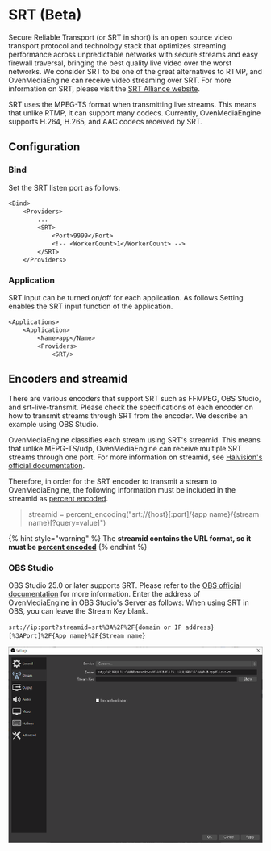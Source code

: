 # SRT (Beta)

Secure Reliable Transport (or SRT in short) is an open source video transport protocol and technology stack that optimizes streaming performance across unpredictable networks with secure streams and easy firewall traversal, bringing the best quality live video over the worst networks. We consider SRT to be one of the great alternatives to RTMP, and OvenMediaEngine can receive video streaming over SRT. For more information on SRT, please visit the [SRT Alliance website](https://www.srtalliance.org).

SRT uses the MPEG-TS format when transmitting live streams. This means that unlike RTMP, it can support many codecs. Currently, OvenMediaEngine supports H.264, H.265, and AAC codecs received by SRT.

## Configuration

### Bind

Set the SRT listen port as follows:

```markup
<Bind>
	<Providers>
		...
		<SRT>
			<Port>9999</Port>
			<!-- <WorkerCount>1</WorkerCount> -->
		</SRT>
	</Providers>
```

### Application

SRT input can be turned on/off for each application. As follows Setting  enables the SRT input function of the application.

```markup
<Applications>
	<Application>
		<Name>app</Name>
		<Providers>
			<SRT/>
```

## Encoders and streamid

There are various encoders that support SRT such as FFMPEG, OBS Studio, and srt-live-transmit. Please check the specifications of each encoder on how to transmit streams through SRT from the encoder. We describe an example using OBS Studio.

OvenMediaEngine classifies each stream using SRT's streamid. This means that unlike MEPG-TS/udp, OvenMediaEngine can receive multiple SRT streams through one port. For more information on streamid, see [Haivision's official documentation](https://github.com/Haivision/srt/blob/master/docs/features/access-control.md).

Therefore, in order for the SRT encoder to transmit a stream to OvenMediaEngine, the following information must be included in the streamid as [percent encoded](https://tools.ietf.org/html/rfc3986#section-2.1).

> streamid = percent\_encoding("srt://{host}\[:port]/{app name}/{stream name}\[?query=value]")

{% hint style="warning" %}
The **streamid **contains the URL format, so it must be [**percent encoded**](https://tools.ietf.org/html/rfc3986#section-2.1)****
{% endhint %}

### OBS Studio

OBS Studio 25.0 or later supports SRT. Please refer to the [OBS official documentation](https://obsproject.com/wiki/Streaming-With-SRT-Protocol) for more information. Enter the address of OvenMediaEngine in OBS Studio's Server as follows: When using SRT in OBS, you can leave the Stream Key blank.

`srt://ip:port?streamid=srt%3A%2F%2F{domain or IP address}[%3APort]%2F{App name}%2F{Stream name}`

![](<../.gitbook/assets/image (38).png>)

